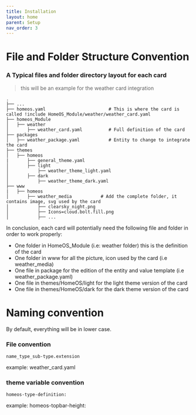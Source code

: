 ```yaml
---
title: Installation
layout: home
parent: Setup
nav_order: 3
---
```





# File and Folder Structure Convention

### A Typical files and folder directory layout for each card

> this will be an example for the weather card integration

    .
    ├── ...
    ├── homeos.yaml                        # This is where the card is called !include HomeOS_Module/weather/weather_card.yaml 
    ├── homeos_Module
    │   ├── weather
    │       ├── weather_card.yaml          # Full definition of the card
    ├── packages
    │   ├── weather_package.yaml           # Entity to change to integrate the card
    ├── themes
    │   ├── homeos
    |       ├── general_theme.yaml
    │       ├── light
    │           ├── weather_theme_light.yaml
    │       ├── dark
    │           ├── weather_theme_dark.yaml
    ├── www 
    |   ├── homeos
    │       ├── weather_media           # Add the complete folder, it contains image, svg used by the card
    │           ├── clearsky_night.png
    │           ├── Icons=cloud.bolt.fill.png
    │           ├── ...
    

In conclusion, each card will potentially need the following file and folder in order to work properly:
* One folder in HomeOS_Module (i.e: weather folder) this is the definition of the card
* One folder in www for all the picture, icon used by the card (i.e weather_media)
* One file in package for the edition of the entity and value template (i.e weather_package.yaml)
* One file in themes/HomeOS/light for the light theme version of the card
* One file in themes/HomeOS/dark for the dark theme version of the card



# Naming convention

By default, everything will be in lower case.

### File convention

`name_type_sub-type.extension`

example: weather_card.yaml


### theme variable convention

`homeos-type-definition:`

example: homeos-topbar-height:

